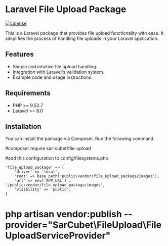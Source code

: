 # Laravel File Upload Package

[![License](https://img.shields.io/badge/License-MIT-blue.svg)](https://opensource.org/licenses/MIT)

This is a Laravel package that provides file upload functionality with ease. It simplifies the process of handling file uploads in your Laravel application.

## Features

- Simple and intuitive file upload handling.
- Integration with Laravel's validation system.
- Example code and usage instructions.

## Requirements

- PHP >= 9.52.7
- Laravel >= 8.0

## Installation

You can install the package via Composer. Run the following command:

#composer require sar-cubet/file-upload

#add this configuration to config/filesystems.php

    'file_upload_package' => [
        'driver' => 'local',
        'root' => base_path('public/vendor/file_upload_package/images'),
        'url' => env('APP_URL') . '/public/vendor/file_upload_package/images',
        'visibility' => 'public',
    ]

# php artisan vendor:publish --provider="SarCubet\FileUpload\FileUploadServiceProvider"

